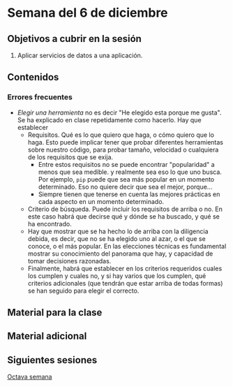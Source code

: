 # Semana del 6 de diciembre


## Objetivos a cubrir en la sesión

1. Aplicar servicios de datos a una aplicación.

## Contenidos

### Errores frecuentes

* *Elegir una herramienta* no es decir "He elegido esta porque me gusta". Se ha
  explicado en clase repetidamente como hacerlo. Hay que establecer
  * Requisitos. Qué es lo que quiero que haga, o cómo quiero que lo haga. Esto
    puede implicar tener que probar diferentes herramientas sobre nuestro
    código, para probar tamaño, velocidad o cualquiera de los requisitos que se
    exija.
    * Entre estos requisitos no se puede encontrar "popularidad" a menos que sea
      medible. y realmente sea eso lo que uno busca. Por ejemplo, `pip` puede
      que sea más popular en un momento determinado. Eso no quiere decir que sea
      el mejor, porque...
    * Siempre tienen que tenerse en cuenta las mejores prácticas en cada aspecto
      en un momento determinado.
  * Criterio de búsqueda. Puede incluir los requisitos de arriba o no. En este
    caso habrá que decirse qué y dónde se ha buscado, y qué se ha encontrado.
  * Hay que mostrar que se ha hecho lo de arriba con la diligencia debida, es
    decir, que no se ha elegido uno al azar, o el que se conoce, o el más
    popular. En las elecciones técnicas es fundamental mostrar su conocimiento
    del panorama que hay, y capacidad de tomar decisiones razonadas.
  * Finalmente, habrá que establecer en los criterios requeridos cuales los
    cumplen y cuales no, y si hay varios que los cumplen, qué criterios
    adicionales (que tendrán que estar arriba de todas formas) se han seguido
    para elegir el correcto.

## Material para la clase


## Material adicional


## Siguientes sesiones

[Octava semana](semana-08.md)
